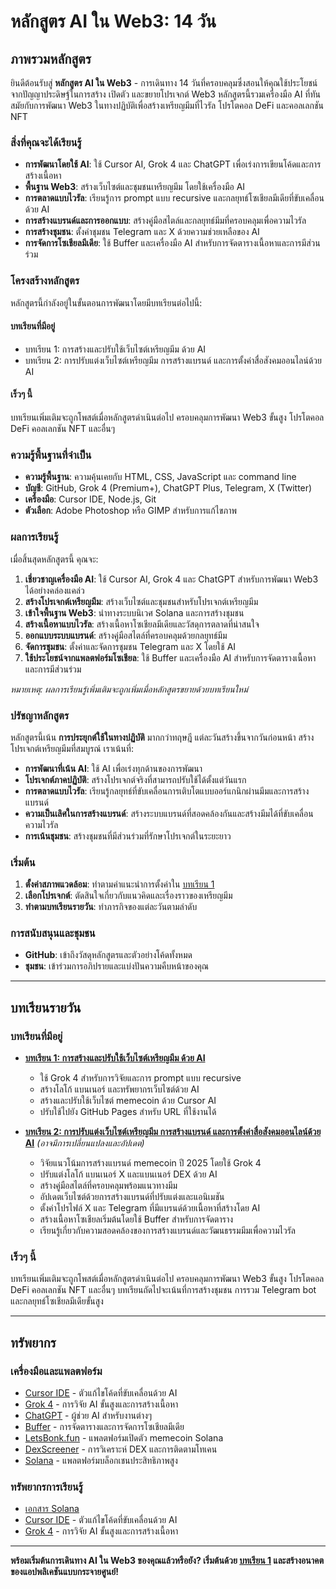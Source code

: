 # หลักสูตร AI ใน Web3: 14 วัน

## ภาพรวมหลักสูตร

ยินดีต้อนรับสู่ **หลักสูตร AI ใน Web3** - การเดินทาง 14 วันที่ครอบคลุมซึ่งสอนให้คุณใช้ประโยชน์จากปัญญาประดิษฐ์ในการสร้าง เปิดตัว และขยายโปรเจกต์ Web3 หลักสูตรนี้รวมเครื่องมือ AI ที่ทันสมัยกับการพัฒนา Web3 ในทางปฏิบัติเพื่อสร้างเหรียญมีมที่ไวรัล โปรโตคอล DeFi และคอลเลกชัน NFT

### สิ่งที่คุณจะได้เรียนรู้

- **การพัฒนาโดยใช้ AI**: ใช้ Cursor AI, Grok 4 และ ChatGPT เพื่อเร่งการเขียนโค้ดและการสร้างเนื้อหา
- **พื้นฐาน Web3**: สร้างเว็บไซต์และชุมชนเหรียญมีม โดยใช้เครื่องมือ AI
- **การตลาดแบบไวรัล**: เรียนรู้การ prompt แบบ recursive และกลยุทธ์โซเชียลมีเดียที่ขับเคลื่อนด้วย AI
- **การสร้างแบรนด์และการออกแบบ**: สร้างคู่มือสไตล์และกลยุทธ์มีมที่ครอบคลุมเพื่อความไวรัล
- **การสร้างชุมชน**: ตั้งค่าชุมชน Telegram และ X ด้วยความช่วยเหลือของ AI
- **การจัดการโซเชียลมีเดีย**: ใช้ Buffer และเครื่องมือ AI สำหรับการจัดตารางเนื้อหาและการมีส่วนร่วม

### โครงสร้างหลักสูตร

หลักสูตรนี้กำลังอยู่ในขั้นตอนการพัฒนาโดยมีบทเรียนต่อไปนี้:

#### **บทเรียนที่มีอยู่**
- บทเรียน 1: การสร้างและปรับใช้เว็บไซต์เหรียญมีม ด้วย AI
- บทเรียน 2: การปรับแต่งเว็บไซต์เหรียญมีม การสร้างแบรนด์ และการตั้งค่าสื่อสังคมออนไลน์ด้วย AI

#### **เร็วๆ นี้**
บทเรียนเพิ่มเติมจะถูกโพสต์เมื่อหลักสูตรดำเนินต่อไป ครอบคลุมการพัฒนา Web3 ขั้นสูง โปรโตคอล DeFi คอลเลกชัน NFT และอื่นๆ

### ความรู้พื้นฐานที่จำเป็น

- **ความรู้พื้นฐาน**: ความคุ้นเคยกับ HTML, CSS, JavaScript และ command line
- **บัญชี**: GitHub, Grok 4 (Premium+), ChatGPT Plus, Telegram, X (Twitter)
- **เครื่องมือ**: Cursor IDE, Node.js, Git
- **ตัวเลือก**: Adobe Photoshop หรือ GIMP สำหรับการแก้ไขภาพ

### ผลการเรียนรู้

เมื่อสิ้นสุดหลักสูตรนี้ คุณจะ:

1. **เชี่ยวชาญเครื่องมือ AI**: ใช้ Cursor AI, Grok 4 และ ChatGPT สำหรับการพัฒนา Web3 ได้อย่างคล่องแคล่ว
2. **สร้างโปรเจกต์เหรียญมีม**: สร้างเว็บไซต์และชุมชนสำหรับโปรเจกต์เหรียญมีม
3. **เข้าใจพื้นฐาน Web3**: นำทางระบบนิเวศ Solana และการสร้างชุมชน
4. **สร้างเนื้อหาแบบไวรัล**: สร้างเนื้อหาโซเชียลมีเดียและวัสดุการตลาดที่น่าสนใจ
5. **ออกแบบระบบแบรนด์**: สร้างคู่มือสไตล์ที่ครอบคลุมด้วยกลยุทธ์มีม
6. **จัดการชุมชน**: ตั้งค่าและจัดการชุมชน Telegram และ X โดยใช้ AI
7. **ใช้ประโยชน์จากแพลตฟอร์มโซเชียล**: ใช้ Buffer และเครื่องมือ AI สำหรับการจัดตารางเนื้อหาและการมีส่วนร่วม

*หมายเหตุ: ผลการเรียนรู้เพิ่มเติมจะถูกเพิ่มเมื่อหลักสูตรขยายด้วยบทเรียนใหม่*

### ปรัชญาหลักสูตร

หลักสูตรนี้เน้น **การประยุกต์ใช้ในทางปฏิบัติ** มากกว่าทฤษฎี แต่ละวันสร้างขึ้นจากวันก่อนหน้า สร้างโปรเจกต์เหรียญมีมที่สมบูรณ์ เราเน้นที่:

- **การพัฒนาที่เน้น AI**: ใช้ AI เพื่อเร่งทุกด้านของการพัฒนา
- **โปรเจกต์ภาคปฏิบัติ**: สร้างโปรเจกต์จริงที่สามารถปรับใช้ได้ตั้งแต่วันแรก
- **การตลาดแบบไวรัล**: เรียนรู้กลยุทธ์ที่ขับเคลื่อนการเติบโตแบบออร์แกนิกผ่านมีมและการสร้างแบรนด์
- **ความเป็นเลิศในการสร้างแบรนด์**: สร้างระบบแบรนด์ที่สอดคล้องกันและสร้างมีมได้ที่ขับเคลื่อนความไวรัล
- **การเน้นชุมชน**: สร้างชุมชนที่มีส่วนร่วมที่รักษาโปรเจกต์ในระยะยาว

### เริ่มต้น

1. **ตั้งค่าสภาพแวดล้อม**: ทำตามคำแนะนำการตั้งค่าใน [บทเรียน 1](lesson-01.md)
2. **เลือกโปรเจกต์**: ตัดสินใจเกี่ยวกับแนวคิดและเรื่องราวของเหรียญมีม
3. **ทำตามบทเรียนรายวัน**: ทำภารกิจของแต่ละวันตามลำดับ

### การสนับสนุนและชุมชน

- **GitHub**: เข้าถึงวัสดุหลักสูตรและตัวอย่างโค้ดทั้งหมด
- **ชุมชน**: เข้าร่วมการอภิปรายและแบ่งปันความคืบหน้าของคุณ

---

## บทเรียนรายวัน

### บทเรียนที่มีอยู่

- **[บทเรียน 1: การสร้างและปรับใช้เว็บไซต์เหรียญมีม ด้วย AI](lesson-01.md)**
  - ใช้ Grok 4 สำหรับการวิจัยและการ prompt แบบ recursive
  - สร้างโลโก้ แบนเนอร์ และทรัพยากรเว็บไซต์ด้วย AI
  - สร้างและปรับใช้เว็บไซต์ memecoin ด้วย Cursor AI
  - ปรับใช้ไปยัง GitHub Pages สำหรับ URL ที่ใช้งานได้

- **[บทเรียน 2: การปรับแต่งเว็บไซต์เหรียญมีม การสร้างแบรนด์ และการตั้งค่าสื่อสังคมออนไลน์ด้วย AI](lesson-02.md)** *(อาจมีการเปลี่ยนแปลงและอัปเดต)*
  - วิจัยแนวโน้มการสร้างแบรนด์ memecoin ปี 2025 โดยใช้ Grok 4
  - ปรับแต่งโลโก้ แบนเนอร์ X และแบนเนอร์ DEX ด้วย AI
  - สร้างคู่มือสไตล์ที่ครอบคลุมพร้อมแนวทางมีม
  - อัปเดตเว็บไซต์ด้วยการสร้างแบรนด์ที่ปรับแต่งและแอนิเมชัน
  - ตั้งค่าโปรไฟล์ X และ Telegram ที่มีแบรนด์ด้วยเนื้อหาที่สร้างโดย AI
  - สร้างเนื้อหาโซเชียลเริ่มต้นโดยใช้ Buffer สำหรับการจัดตาราง
  - เรียนรู้เกี่ยวกับความสอดคล้องของการสร้างแบรนด์และวัฒนธรรมมีมเพื่อความไวรัล

### เร็วๆ นี้
บทเรียนเพิ่มเติมจะถูกโพสต์เมื่อหลักสูตรดำเนินต่อไป ครอบคลุมการพัฒนา Web3 ขั้นสูง โปรโตคอล DeFi คอลเลกชัน NFT และอื่นๆ บทเรียนถัดไปจะเน้นที่การสร้างชุมชน การรวม Telegram bot และกลยุทธ์โซเชียลมีเดียขั้นสูง

---

## ทรัพยากร

### เครื่องมือและแพลตฟอร์ม
- [Cursor IDE](https://cursor.com/) - ตัวแก้ไขโค้ดที่ขับเคลื่อนด้วย AI
- [Grok 4](https://grok.com/) - การวิจัย AI ขั้นสูงและการสร้างเนื้อหา
- [ChatGPT](https://chat.openai.com/) - ผู้ช่วย AI สำหรับงานต่างๆ
- [Buffer](https://buffer.com/) - การจัดตารางและการจัดการโซเชียลมีเดีย
- [LetsBonk.fun](https://letsbonk.fun/) - แพลตฟอร์มเปิดตัว memecoin Solana
- [DexScreener](https://dexscreener.com/) - การวิเคราะห์ DEX และการติดตามโทเคน
- [Solana](https://solana.com/) - แพลตฟอร์มบล็อกเชนประสิทธิภาพสูง

### ทรัพยากรการเรียนรู้
- [เอกสาร Solana](https://docs.solana.com/)
- [Cursor IDE](https://cursor.com/) - ตัวแก้ไขโค้ดที่ขับเคลื่อนด้วย AI
- [Grok 4](https://grok.com/) - การวิจัย AI ขั้นสูงและการสร้างเนื้อหา

---

**พร้อมเริ่มต้นการเดินทาง AI ใน Web3 ของคุณแล้วหรือยัง? เริ่มต้นด้วย [บทเรียน 1](lesson-01.md) และสร้างอนาคตของแอปพลิเคชันแบบกระจายศูนย์!** 